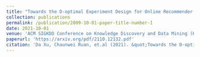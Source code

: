 ```yaml
---
title: "Towards the D-optimal Experiment Design for Online Recommender Selection"
collection: publications
permalink: /publication/2009-10-01-paper-title-number-1
date: 2021-10-01
venue: 'ACM SIGKDD Conference on Knowledge Discovery and Data Mining (KDD)'
paperurl: 'https://arxiv.org/pdf/2110.12132.pdf'
citation: 'Da Xu, Chaunwei Ruan, et.al (2021). &quot;Towards the D-optimal Experiment Design for Online Recommender Selection.&quot; <i> ACM SIGKDD Conference on Knowledge Discovery and Data Mining (KDD)</i>.'
---
```

